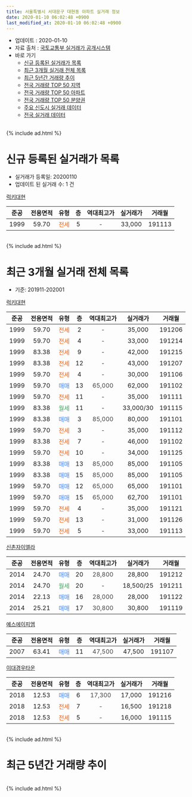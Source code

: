 ```yaml
---
title: 서울특별시 서대문구 대현동 아파트 실거래 정보
date: 2020-01-10 06:02:48 +0900
last_modified_at: 2020-01-10 06:02:48 +0900
---
```


* 업데이트 : 2020-01-10
* 자료 출처 : [국토교통부 실거래가 공개시스템](http://rt.molit.go.kr)
* 바로 가기
    * [신규 등록된 실거래가 목록](#신규-등록된-실거래가-목록)
    * [최근 3개월 실거래 전체 목록](#최근-3개월-실거래-전체-목록)
    * [최근 5년간 거래량 추이](#최근-5년간-거래량-추이)
    * [전국 거래량 TOP 50 지역](https://inasie.github.io/apt-trade-info/최근-3개월-전국에서-가장-거래가-많이-발생한-지역)
    * [전국 거래량 TOP 50 아파트](https://inasie.github.io/apt-trade-info/최근-3개월-전국에서-가장-거래가-많이-발생한-아파트)
    * [전국 거래량 TOP 50 분양권](https://inasie.github.io/apt-trade-info/최근-3개월-전국에서-가장-거래가-많이-발생한-분양권)
    * [주요 신도시 실거래 데이터](https://inasie.github.io/apt-trade-info/주요-신도시)
    * [전국 실거래 데이터](https://inasie.github.io/apt-trade-info/전국)
<br>
{% include ad.html %}
<br>

# 신규 등록된 실거래가 목록
* 실거래가 등록일: 20200110
* 업데이트 된 실거래 수: 1 건


[럭키대현](https://search.naver.com/search.naver?query=%EC%84%9C%EC%9A%B8%ED%8A%B9%EB%B3%84%EC%8B%9C+%EC%84%9C%EB%8C%80%EB%AC%B8%EA%B5%AC+%EB%8C%80%ED%98%84%EB%8F%99+%EB%9F%AD%ED%82%A4%EB%8C%80%ED%98%84)

|준공|전용면적|유형|층|역대최고가|실거래가|거래월|
|:---:|:---:|:---:|:---:|:---:|:---:|:---:|
|1999|59.70|<span style="color:#ff5a00">전세</span>|5|<span style="color:#444444">-</span>|33,000|191113|


<br>
{% include ad.html %}
<br>

# 최근 3개월 실거래 전체 목록
* 기준: 201911-202001


[럭키대현](https://search.naver.com/search.naver?query=%EC%84%9C%EC%9A%B8%ED%8A%B9%EB%B3%84%EC%8B%9C+%EC%84%9C%EB%8C%80%EB%AC%B8%EA%B5%AC+%EB%8C%80%ED%98%84%EB%8F%99+%EB%9F%AD%ED%82%A4%EB%8C%80%ED%98%84)

|준공|전용면적|유형|층|역대최고가|실거래가|거래월|
|:---:|:---:|:---:|:---:|:---:|:---:|:---:|
|1999|59.70|<span style="color:#ff5a00">전세</span>|2|<span style="color:#444444">-</span>|35,000|191206|
|1999|59.70|<span style="color:#ff5a00">전세</span>|4|<span style="color:#444444">-</span>|33,000|191214|
|1999|83.38|<span style="color:#ff5a00">전세</span>|9|<span style="color:#444444">-</span>|42,000|191215|
|1999|83.38|<span style="color:#ff5a00">전세</span>|12|<span style="color:#444444">-</span>|43,000|191207|
|1999|59.70|<span style="color:#ff5a00">전세</span>|4|<span style="color:#444444">-</span>|30,000|191106|
|1999|59.70|<span style="color:#4285f3">매매</span>|13|<span style="color:#444444">65,000</span>|62,000|191102|
|1999|59.70|<span style="color:#ff5a00">전세</span>|11|<span style="color:#444444">-</span>|35,000|191111|
|1999|83.38|<span style="color:#34a853">월세</span>|11|<span style="color:#444444">-</span>|33,000/30|191115|
|1999|83.38|<span style="color:#4285f3">매매</span>|3|<span style="color:#444444">85,000</span>|80,000|191101|
|1999|59.70|<span style="color:#ff5a00">전세</span>|3|<span style="color:#444444">-</span>|35,000|191112|
|1999|83.38|<span style="color:#ff5a00">전세</span>|7|<span style="color:#444444">-</span>|46,000|191102|
|1999|59.70|<span style="color:#ff5a00">전세</span>|10|<span style="color:#444444">-</span>|34,000|191125|
|1999|83.38|<span style="color:#4285f3">매매</span>|13|<span style="color:#444444">85,000</span>|85,000|191105|
|1999|83.38|<span style="color:#4285f3">매매</span>|15|<span style="color:#444444">85,000</span>|85,000|191105|
|1999|59.70|<span style="color:#4285f3">매매</span>|12|<span style="color:#444444">65,000</span>|65,000|191101|
|1999|59.70|<span style="color:#4285f3">매매</span>|15|<span style="color:#444444">65,000</span>|62,700|191101|
|1999|59.70|<span style="color:#ff5a00">전세</span>|4|<span style="color:#444444">-</span>|35,000|191121|
|1999|59.70|<span style="color:#ff5a00">전세</span>|13|<span style="color:#444444">-</span>|31,000|191126|
|1999|59.70|<span style="color:#ff5a00">전세</span>|5|<span style="color:#444444">-</span>|33,000|191113|

[신촌자이엘라](https://search.naver.com/search.naver?query=%EC%84%9C%EC%9A%B8%ED%8A%B9%EB%B3%84%EC%8B%9C+%EC%84%9C%EB%8C%80%EB%AC%B8%EA%B5%AC+%EB%8C%80%ED%98%84%EB%8F%99+%EC%8B%A0%EC%B4%8C%EC%9E%90%EC%9D%B4%EC%97%98%EB%9D%BC)

|준공|전용면적|유형|층|역대최고가|실거래가|거래월|
|:---:|:---:|:---:|:---:|:---:|:---:|:---:|
|2014|24.70|<span style="color:#4285f3">매매</span>|20|<span style="color:#444444">28,800</span>|28,800|191212|
|2014|24.70|<span style="color:#34a853">월세</span>|20|<span style="color:#444444">-</span>|18,500/25|191211|
|2014|22.13|<span style="color:#4285f3">매매</span>|16|<span style="color:#444444">28,000</span>|28,000|191122|
|2014|25.21|<span style="color:#4285f3">매매</span>|17|<span style="color:#444444">30,800</span>|30,800|191119|

[예스에이피엠](https://search.naver.com/search.naver?query=%EC%84%9C%EC%9A%B8%ED%8A%B9%EB%B3%84%EC%8B%9C+%EC%84%9C%EB%8C%80%EB%AC%B8%EA%B5%AC+%EB%8C%80%ED%98%84%EB%8F%99+%EC%98%88%EC%8A%A4%EC%97%90%EC%9D%B4%ED%94%BC%EC%97%A0)

|준공|전용면적|유형|층|역대최고가|실거래가|거래월|
|:---:|:---:|:---:|:---:|:---:|:---:|:---:|
|2007|63.41|<span style="color:#4285f3">매매</span>|11|<span style="color:#444444">47,500</span>|47,500|191107|

[이대경우타운](https://search.naver.com/search.naver?query=%EC%84%9C%EC%9A%B8%ED%8A%B9%EB%B3%84%EC%8B%9C+%EC%84%9C%EB%8C%80%EB%AC%B8%EA%B5%AC+%EB%8C%80%ED%98%84%EB%8F%99+%EC%9D%B4%EB%8C%80%EA%B2%BD%EC%9A%B0%ED%83%80%EC%9A%B4)

|준공|전용면적|유형|층|역대최고가|실거래가|거래월|
|:---:|:---:|:---:|:---:|:---:|:---:|:---:|
|2018|12.53|<span style="color:#4285f3">매매</span>|6|<span style="color:#444444">17,300</span>|17,000|191216|
|2018|12.53|<span style="color:#ff5a00">전세</span>|7|<span style="color:#444444">-</span>|16,500|191218|
|2018|12.53|<span style="color:#ff5a00">전세</span>|5|<span style="color:#444444">-</span>|16,000|191115|


<br>
{% include ad.html %}
<br>

# 최근 5년간 거래량 추이


<div style="width:100%;">
    <canvas id="deal_progress" height="200"></canvas>
</div>

<script>
new Chart(document.getElementById("deal_progress"), {
    type: 'line',
    data: {
        labels: ['201501','201502','201503','201504','201505','201506','201507','201508','201509','201510','201511','201512','201601','201602','201603','201604','201605','201606','201607','201608','201609','201610','201611','201612','201701','201702','201703','201704','201705','201706','201707','201708','201709','201710','201711','201712','201801','201802','201803','201804','201805','201806','201807','201808','201809','201810','201811','201812','201901','201902','201903','201904','201905','201906','201907','201908','201909','201910','201911','201912','202001'],
        datasets: [{
            label: '매매',
            pointRadius: 1,
            data: [8, 10, 12, 9, 8, 6, 6, 6, 6, 8, 4, 9, 4, 2, 9, 6, 5, 7, 7, 9, 5, 11, 3, 4, 1, 6, 6, 5, 11, 10, 9, 4, 4, 5, 6, 10, 21, 6, 8, 2, 5, 6, 6, 8, 1, 3, 3, 3, 0, 1, 4, 0, 2, 6, 4, 3, 9, 9, 9, 2, 0],
            borderColor: "rgba(255, 201, 14, 1)",
            backgroundColor: "rgba(255, 201, 14, 0.5)",
            fill: false,
            lineTension: 0
        },{
            label: '전월세',
            pointRadius: 1,
            data: [22, 15, 15, 8, 5, 6, 9, 5, 10, 12, 12, 31, 25, 13, 8, 8, 13, 4, 5, 8, 5, 9, 9, 17, 14, 20, 9, 6, 8, 9, 12, 7, 9, 11, 11, 19, 29, 20, 11, 10, 10, 9, 9, 16, 5, 9, 12, 22, 28, 12, 5, 7, 10, 13, 17, 13, 9, 4, 10, 6, 0],
            borderColor: "rgba(0, 141, 185, 1)",
            backgroundColor: "rgba(0, 141, 185, 0.5)",
            fill: false,
            lineTension: 0
        }
        ]
    },
    options: {
        responsive: true,
        title: {
            display: false
        },
        tooltips: {
            mode: 'index',
            intersect: false
        },
        hover: {
            mode: 'nearest',
            intersect: true
        },
        scales: {
            xAxes: [{
                display: true,
                scaleLabel: {
                    display: true,
                    labelString: '년/월'
                }
            }],
            yAxes: [{
                display: true,
                ticks: {
                    suggestedMin: 0,
                },
                scaleLabel: {
                    display: true,
                    labelString: '실거래 수'
                }
            }]
        }
    }
});

</script>


<br>
{% include ad.html %}
<br>

